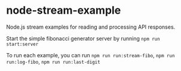# node-stream-example

Node.js stream examples for reading and processing API responses.

Start the simple fibonacci generator server by running `npm run start:server`

To run each example, you can run `npm run run:stream-fibo`, `npm run run:log-fibo`, `npm run run:last-digit`
